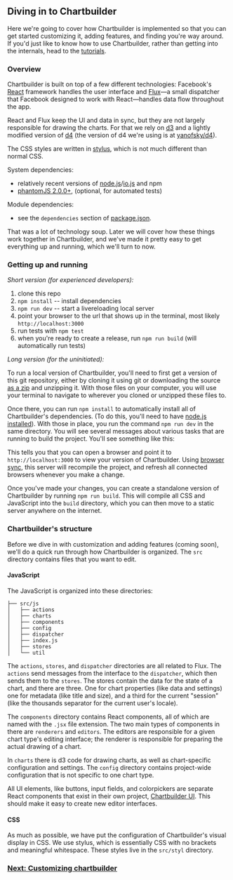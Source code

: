 ## Diving in to Chartbuilder

Here we're going to cover how Chartbuilder is implemented so that you can get
started customizing it, adding features, and finding you're way around. If you'd
just like to know how to use Chartbuilder, rather than getting into the
internals, head to the [tutorials](../tutorials/basic-chart.md).

### Overview

Chartbuilder is built on top of a few different technologies: Facebook's
[React](https://facebook.github.io/react/) framework handles the user interface
and [Flux](http://facebook.github.io/flux/)—a small dispatcher that Facebook
designed to work with React—handles data flow throughout the app.

React and Flux keep the UI and data in sync, but they are not largely
responsible for drawing the charts. For that we rely on
[d3](https://github.com/mbostock/d3/) and a lightly modified version of
[d4](https://github.com/heavysixer/d4) (the version of d4 we're using is at
[yanofsky/d4](https://github.com/yanofsky/d4)).

The CSS styles are written in [stylus](https://learnboost.github.io/stylus/),
which is not much different than normal CSS.

System dependencies:
* relatively recent versions of [node.js](https://github.com/joyent/node/wiki/Installation)/[io.js](https://github.com/iojs/io.js) and npm
* [phantomJS 2.0.0+](http://phantomjs.org/download.html), (optional, for automated tests)

Module dependencies:

* see the `dependencies` section of [package.json](../package.json).

That was a lot of technology soup. Later we will cover how these things
work together in Chartbuilder, and we've made it pretty easy to get everything
up and running, which we'll turn to now.

### Getting up and running

*Short version (for experienced developers):*

1. clone this repo
2. `npm install` -- install dependencies
3. `npm run dev` -- start a livereloading local server
4. point your browser to the url that shows up in the terminal, most likely `http://localhost:3000`
5. run tests with `npm test`
6. when you're ready to create a release, run `npm run build` (will
	 automatically run tests)

*Long version (for the uninitiated):*

To run a local version of Chartbuilder, you'll need to first get a version of this
git repository, either by cloning it using git or downloading the source [as a zip](#)
and unzipping it. With those files on your computer, you will use your terminal to
navigate to wherever you cloned or unzipped these files to.

Once there, you can run `npm install` to automatically install all of
Chartbuilder's dependencies. (To do this, you'll need to have [node.js installed](https://github.com/joyent/node/wiki/Installation)).
With those in place, you run the command `npm run dev` in the same directory.
You will see several messages about various tasks that are running to build the
project. You'll see something like this:

This tells you that you can open a browser and point it to
`http://localhost:3000` to view your version of Chartbuilder. Using [browser sync](http://www.browsersync.io/),
this server will recompile the project, and refresh all connected browsers whenever
you make a change.

Once you've made your changes, you can create a standalone version of
Chartbuilder by running `npm run build`. This will compile all CSS and
JavaScript into the `build` directory, which you can then move to a static
server anywhere on the internet.

### Chartbuilder's structure

Before we dive in with customization and adding features (coming soon), we'll do a
quick run through how Chartbuilder is organized. The `src` directory contains
files that you want to edit.

#### JavaScript

The JavaScript is organized into these directories:

```
├── src/js
│   ├── actions
│   ├── charts
│   ├── components
│   ├── config
│   ├── dispatcher
│   ├── index.js
│   ├── stores
│   └── util
```

The `actions`, `stores`, and `dispatcher` directories are all related to Flux.
The `actions` send messages from the interface to the `dispatcher`, which then
sends them to the `stores`. The stores contain the data for the state of a
chart, and there are three. One for chart properties (like data and
settings) one for metadata (like title and size), and a third for the current
"session" (like the thousands separator for the current user's locale).

The `components` directory contains React components, all of which are named with
the `.jsx` file extension. The two main types of components in there are
`renderers` and `editors`. The editors are responsible for a given chart type's
editing interface; the renderer is responsible for preparing the actual drawing
of a chart.

In `charts` there is d3 code for drawing charts, as well as chart-specific
configuration and settings. The `config` directory contains project-wide
configuration that is not specific to one chart type.

All UI elements, like buttons, input fields, and colorpickers are separate React
components that exist in their own project, [Chartbuilder UI](https://github.com/Quartz/chartbuilder-ui). This should
make it easy to create new editor interfaces.

#### CSS

As much as possible, we have put the configuration of Chartbuilder's visual
display in CSS. We use stylus, which is essentially CSS with no brackets and
meaningful whitespace. These styles live in the `src/styl` directory.

### [Next: Customizing chartbuilder](02-customizing-chartbuilder.md)
